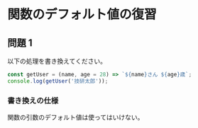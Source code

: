 # 関数のデフォルト値の復習

## 問題 1

以下の処理を書き換えてください。

```javascript
const getUser = (name, age = 28) => `${name}さん ${age}歳`;
console.log(getUser('技研太郎'));
```

### 書き換えの仕様

関数の引数のデフォルト値は使ってはいけない。
